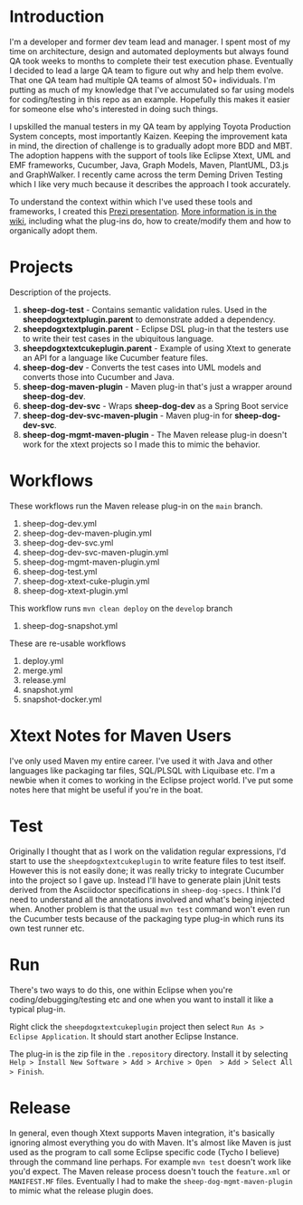 # Introduction

I'm a developer and former dev team lead and manager. I spent most of my time on architecture, design and automated deployments but always found QA took weeks to months to complete their test execution phase.
Eventually I decided to lead a large QA team to figure out why and help them evolve. 
That one QA team had multiple QA teams of almost 50+ individuals. I'm putting as much of my knowledge that I've accumulated so far using models for coding/testing in this repo as an example.
Hopefully this makes it easier for someone else who's interested in doing such things.

I upskilled the manual testers in my QA team by applying Toyota Production System concepts, most importantly Kaizen.
Keeping the improvement kata in mind, the direction of challenge is to gradually adopt more BDD and MBT.
The adoption happens with the support of tools like Eclipse Xtext, UML and EMF frameworks, Cucumber, Java, Graph Models, Maven, PlantUML, D3.js and GraphWalker.
I recently came across the term Deming Driven Testing which I like very much because it describes the approach I took accurately.

To understand the context within which I've used these tools and frameworks, I created this [Prezi presentation](https://prezi.com/view/yNpSiGMbioX8lNp5tS2q/). 
[More information is in the wiki](https://github.com/farhan5248/lean-sheep-dog-tools/wiki), including what the plug-ins do, how to create/modify them and how to organically adopt them. 

# Projects

Description of the projects.
1. **sheep-dog-test** - Contains semantic validation rules. Used in the **sheepdogxtextplugin.parent** to demonstrate added a dependency.
2. **sheepdogxtextplugin.parent** - Eclipse DSL plug-in that the testers use to write their test cases in the ubiquitous language.
3. **sheepdogxtextcukeplugin.parent** - Example of using Xtext to generate an API for a language like Cucumber feature files.
4. **sheep-dog-dev** - Converts the test cases into UML models and converts those into Cucumber and Java.
5. **sheep-dog-maven-plugin** - Maven plug-in that's just a wrapper around **sheep-dog-dev**. 
6. **sheep-dog-dev-svc** - Wraps **sheep-dog-dev** as a Spring Boot service
7. **sheep-dog-dev-svc-maven-plugin** - Maven plug-in for **sheep-dog-dev-svc**.
8. **sheep-dog-mgmt-maven-plugin** - The Maven release plug-in doesn't work for the xtext projects so I made this to mimic the behavior.

# Workflows

These workflows run the Maven release plug-in on the `main` branch.
1. sheep-dog-dev.yml
2. sheep-dog-dev-maven-plugin.yml
3. sheep-dog-dev-svc.yml
4. sheep-dog-dev-svc-maven-plugin.yml
5. sheep-dog-mgmt-maven-plugin.yml
6. sheep-dog-test.yml
7. sheep-dog-xtext-cuke-plugin.yml
8. sheep-dog-xtext-plugin.yml

This workflow runs `mvn clean deploy` on the `develop` branch
1. sheep-dog-snapshot.yml

These are re-usable workflows 
1. deploy.yml
2. merge.yml
3. release.yml
4. snapshot.yml
5. snapshot-docker.yml

# Xtext Notes for Maven Users

I've only used Maven my entire career. I've used it with Java and other languages like packaging tar files, SQL/PLSQL with Liquibase etc. 
I'm a newbie when it comes to working in the Eclipse project world. 
I've put some notes here that might be useful if you're in the boat.

# Test

Originally I thought that as I work on the validation regular expressions, I'd start to use the `sheepdogxtextcukeplugin` to write feature files to test itself. 
However this is not easily done; it was really tricky to integrate Cucumber into the project so I gave up. 
Instead I'll have to generate plain jUnit tests derived from the Asciidoctor specifications in `sheep-dog-specs`. 
I think I'd need to understand all the annotations involved and what's being injected when. Another problem is that the usual `mvn test` command won't even run the Cucumber tests because of the packaging type plug-in which runs its own test runner etc.

# Run

There's two ways to do this, one within Eclipse when you're coding/debugging/testing etc and one when you want to install it like a typical plug-in.

Right click the `sheepdogxtextcukeplugin` project then select `Run As > Eclipse Application`.  It should start another Eclipse Instance.

The plug-in is the zip file in the `.repository` directory. Install it by selecting `Help > Install New Software > Add > Archive > Open  > Add > Select All > Finish`. 

# Release

In general, even though Xtext supports Maven integration, it's basically ignoring almost everything you do with Maven. It's almost like Maven is just used as the program to call some Eclipse specific code (Tycho I believe) through the command line perhaps. For example `mvn test` doesn't work like you'd expect. 
The Maven release process doesn't touch the `feature.xml` or `MANIFEST.MF` files. 
Eventually I had to make the `sheep-dog-mgmt-maven-plugin` to mimic what the release plugin does. 
